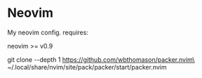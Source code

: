 # Neovim
My neovim config.
requires: 

neovim >= v0.9

git clone --depth 1 https://github.com/wbthomason/packer.nvim\
 ~/.local/share/nvim/site/pack/packer/start/packer.nvim



